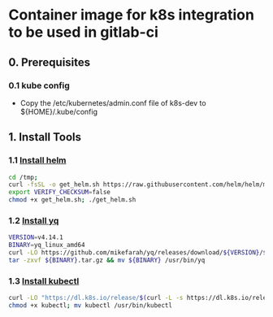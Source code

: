 # Container image for k8s integration to be used in gitlab-ci

## 0. Prerequisites

### 0.1 kube config

- Copy the /etc/kubernetes/admin.conf file of k8s-dev to ${HOME}/.kube/config

## 1. Install Tools

### 1.1 [Install helm](https://helm.sh/docs/intro/install/)

```sh
cd /tmp;
curl -fsSL -o get_helm.sh https://raw.githubusercontent.com/helm/helm/master/scripts/get-helm-3
export VERIFY_CHECKSUM=false
chmod +x get_helm.sh; ./get_helm.sh
```

### 1.2 [Install yq](https://github.com/mikefarah/yq)

```sh
VERSION=v4.14.1
BINARY=yq_linux_amd64
curl -LO https://github.com/mikefarah/yq/releases/download/${VERSION}/${BINARY}.tar.gz
tar -zxvf ${BINARY}.tar.gz && mv ${BINARY} /usr/bin/yq
```

### 1.3 [Install kubectl](https://kubernetes.io/docs/tasks/tools/install-kubectl-linux/)

```sh
curl -LO "https://dl.k8s.io/release/$(curl -L -s https://dl.k8s.io/release/stable.txt)/bin/linux/amd64/kubectl"
chmod +x kubectl; mv kubectl /usr/bin/kubectl
```
